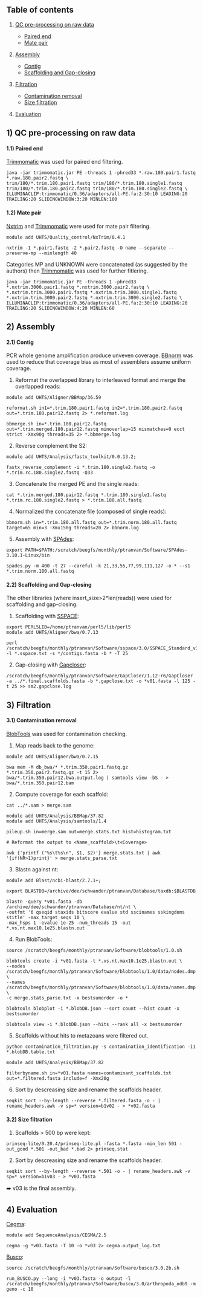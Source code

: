 ## Table of contents

1. [QC pre-processing on raw data](#1_preprocessing)
	* [Paired end](#11_pe)
	* [Mate pair](#12_mp)
	
2. [Assembly](#2_assembly)
	* [Contig](#21_contig)
	* [Scaffolding and Gap-closing](#22_scaffold)

3. [Filtration](#3_filtration)
	* [Contamination removal](#31_contamination)		
	* [Size filtration](#32_size)	
	
4. [Evaluation](#4_evaluation)
					
## <a name="1_preprocessing"></a>1) QC pre-processing on raw data

#### <a name="11_pe"></a>1.1) Paired end

[Trimmomatic](http://www.usadellab.org/cms/?page=trimmomatic) was used for paired end filtering.

```
java -jar trimmomatic.jar PE -threads 1 -phred33 *.raw.180.pair1.fastq *.raw.180.pair2.fastq \
trim/180/*.trim.180.pair1.fastq trim/180/*.trim.180.single1.fastq trim/180/*.trim.180.pair2.fastq trim/180/*.trim.180.single2.fastq \
ILLUMINACLIP:trimmomatic/0.36/adapters/all-PE.fa:2:30:10 LEADING:20 TRAILING:20 SLIDINGWINDOW:3:20 MINLEN:100
```

#### <a name="12_mp"></a>1.2) Mate pair

[Nxtrim](https://github.com/sequencing/NxTrim) and [Trimmomatic](http://www.usadellab.org/cms/?page=trimmomatic) were used for mate pair filtering.

```
module add UHTS/Quality_control/NxTrim/0.4.1

nxtrim -1 *.pair1.fastq -2 *.pair2.fastq -O name --separate --preserve-mp --minlength 40
```

Categories MP and UNKNOWN were concatenated (as suggested by the authors) then [Trimmomatic](http://www.usadellab.org/cms/?page=trimmomatic) was used for further fitlering.

```
java -jar trimmomatic.jar PE -threads 1 -phred33 *.nxtrim.3000.pair1.fastq *.nxtrim.3000.pair2.fastq \
*.nxtrim.trim.3000.pair1.fastq *.nxtrim.trim.3000.single1.fastq *.nxtrim.trim.3000.pair2.fastq *.nxtrim.trim.3000.single2.fastq \
ILLUMINACLIP:trimmomatic/0.36/adapters/all-PE.fa:2:30:10 LEADING:20 TRAILING:20 SLIDINGWINDOW:4:20 MINLEN:60
```

## <a name="2_assembly"></a>2) Assembly

#### <a name="21_contig"></a>2.1) Contig

PCR whole genome amplification produce unveven coverage. [BBnorm](https://sourceforge.net/projects/bbmap/) was used to reduce that coverage bias as most of assemblers assume uniform coverage.

1) Reformat the overlapped library to interleaved format and merge the overlapped reads:

```
module add UHTS/Aligner/BBMap/36.59

reformat.sh in1=*.trim.180.pair1.fastq in2=*.trim.180.pair2.fastq out=*.trim.180.pair12.fastq 2> *.reformat.log

bbmerge.sh in=*.trim.180.pair12.fastq out=*.trim.merged.180.pair12.fastq minoverlap=15 mismatches=0 ecct strict -Xmx90g threads=35 2> *.bbmerge.log
```

2) Reverse complement the S2:

```
module add UHTS/Analysis/fastx_toolkit/0.0.13.2;
 
fastx_reverse_complement -i *.trim.180.single2.fastq -o *.trim.rc.180.single2.fastq -Q33
```

3) Concatenate the merged PE and the single reads:

```
cat *.trim.merged.180.pair12.fastq *.trim.180.single1.fastq *.trim.rc.180.single2.fastq > *.trim.180.all.fastq
```

4) Normalized the concatenate file (composed of single reads):

```
bbnorm.sh in=*.trim.180.all.fastq out=*.trim.norm.180.all.fastq target=65 min=3 -Xmx150g threads=20 2> bbnorm.log
```

5) Assembly with [SPAdes](http://bioinf.spbau.ru/spades):

```
export PATH=$PATH:/scratch/beegfs/monthly/ptranvan/Software/SPAdes-3.10.1-Linux/bin
 
spades.py -m 400 -t 27 --careful -k 21,33,55,77,99,111,127 -o * --s1 *.trim.norm.180.all.fastq

```

#### <a name="22_scaffold"></a>2.2) Scaffolding and Gap-closing

The other libraries (where insert_size>2*len(reads)) were used for scaffolding and gap-closing.

1) Scaffolding with [SSPACE](https://www.baseclear.com/genomics/bioinformatics/basetools/SSPACE):

```
export PERL5LIB=/home/ptranvan/perl5/lib/perl5
module add UHTS/Aligner/bwa/0.7.13
 
perl /scratch/beegfs/monthly/ptranvan/Software/sspace/3.0/SSPACE_Standard_v3.0.pl -l *.sspace.txt -s */contigs.fasta -b * -T 25
```

2) Gap-closing with [Gapcloser](http://soap.genomics.org.cn/soapdenovo.html):

```
/scratch/beegfs/monthly/ptranvan/Software/GapCloser/1.12-r6/GapCloser -a ../*.final.scaffolds.fasta -b *.gapclose.txt -o *v01.fasta -l 125 -t 25 >> sm2.gapclose.log
```

## <a name="3_filtration"></a>3) Filtration

#### <a name="31_contamination"></a>3.1) Contamination removal

[BlobTools](https://github.com/DRL/blobtools) was used for contamination checking.

1) Map reads back to the genome:

```
module add UHTS/Aligner/bwa/0.7.15

bwa mem -M db_bwa/* *.trim.350.pair1.fastq.gz *.trim.350.pair2.fastq.gz -t 15 2> bwa/*.trim.350.pair12.bwa.output.log | samtools view -bS - > bwa/*.trim.350.pair12.bam
```

2) Compute coverage for each scaffold:

```
cat ../*.sam > merge.sam

module add UHTS/Analysis/BBMap/37.82
module add UHTS/Analysis/samtools/1.4

pileup.sh in=merge.sam out=merge.stats.txt hist=histogram.txt

# Reformat the output to <Name_scaffold>\t<Coverage>

awk {'printf ("%s\t%s\n", $1, $2)'} merge.stats.txt | awk '{if(NR>1)print}' > merge.stats_parse.txt
```

3) Blastn against nt:

```
module add Blast/ncbi-blast/2.7.1+;
 
export BLASTDB=/archive/dee/schwander/ptranvan/Database/taxdb:$BLASTDB

blastn -query *v01.fasta -db /archive/dee/schwander/ptranvan/Database/nt/nt \
-outfmt '6 qseqid staxids bitscore evalue std sscinames sskingdoms stitle' -max_target_seqs 10 \
-max_hsps 1 -evalue 1e-25 -num_threads 15 -out *.vs.nt.max10.1e25.blastn.out
```

4) Run BlobTools:

```
source /scratch/beegfs/monthly/ptranvan/Software/blobtools/1.0.sh

blobtools create -i *v01.fasta -t *.vs.nt.max10.1e25.blastn.out \
--nodes /scratch/beegfs/monthly/ptranvan/Software/blobtools/1.0/data/nodes.dmp \
--names /scratch/beegfs/monthly/ptranvan/Software/blobtools/1.0/data/names.dmp \
-c merge.stats_parse.txt -x bestsumorder -o *

blobtools blobplot -i *.blobDB.json --sort count --hist count -x bestsumorder

blobtools view -i *.blobDB.json --hits --rank all -x bestsumorder
```

5) Scaffolds without hits to metazoans were filtered out.

```
python contamination_filtration.py -s contamination_identification -i1 *.blobDB.table.txt

module add UHTS/Analysis/BBMap/37.82

filterbyname.sh in=*v01.fasta names=contaminant_scaffolds.txt out=*.filtered.fasta include=f -Xmx20g

```

6) Sort by descreasing size and rename the scaffolds header.

```
seqkit sort --by-length --reverse *.filtered.fasta -o - | rename_headers.awk -v sp=* version=b1v02 - > *v02.fasta
```

#### <a name="32_size"></a>3.2) Size filtration

1) Scaffolds > 500 bp were kept:

```
prinseq-lite/0.20.4/prinseq-lite.pl -fasta *.fasta -min_len 501 -out_good *.501 -out_bad *.bad 2> prinseq.stat       
```

2) Sort by descreasing size and rename the scaffolds header.

```
seqkit sort --by-length --reverse *.501 -o - | rename_headers.awk -v sp=* version=b1v03 - > *v03.fasta
```                

:arrow_right: v03 is the final assembly.

## <a name="4_evaluation"></a>4) Evaluation

[Cegma](http://korflab.ucdavis.edu/datasets/cegma/):

```
module add SequenceAnalysis/CEGMA/2.5

cegma -g *v03.fasta -T 10 -o *v03 2> cegma.output_log.txt
```

[Busco](http://busco.ezlab.org/):

```
source /scratch/beegfs/monthly/ptranvan/Software/busco/3.0.2b.sh

run_BUSCO.py --long -i *v03.fasta -o output -l /scratch/beegfs/monthly/ptranvan/Software/busco/3.0/arthropoda_odb9 -m geno -c 10

```
